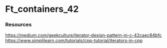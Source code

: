 # Ft_containers_42

### Resources

https://medium.com/geekculture/iterator-design-pattern-in-c-42caec84bfc
https://www.simplilearn.com/tutorials/cpp-tutorial/iterators-in-cpp